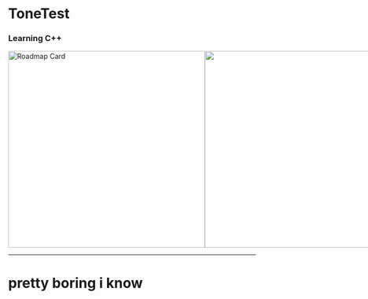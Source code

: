 #  ToneTest
### Learning C++ 

<div style="display: flex; align-items: center;">
    <a href="https://roadmap.sh">
        <img src="https://roadmap.sh/card/tall/672d850d31d65c235d5d8b2b?variant=dark" alt="Roadmap Card" height="400px">
    </a>
    <img src="https://http.cat/images/418.jpg" height="400px">
</div>

---

# pretty boring i know

